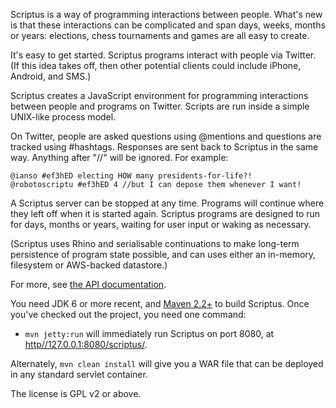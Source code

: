 Scriptus is a way of programming interactions between people. What's new is that these interactions can be complicated and span days, weeks, months or years: elections, chess tournaments and games are all easy to create.

It's easy to get started. Scriptus programs interact with people via Twitter. (If this idea takes off, then other potential clients could include iPhone, Android, and SMS.)

Scriptus creates a JavaScript environment for programming interactions between people and programs on Twitter. Scripts are run inside a simple UNIX-like process model.

On Twitter, people are asked questions using @mentions and questions are tracked using #hashtags. Responses are sent back to Scriptus in the same way. Anything after "//" will be ignored. For example:

	@ianso #ef3hED electing HOW many presidents-for-life?!
	@robotoscriptu #ef3hED 4 //but I can depose them whenever I want!

A Scriptus server can be stopped at any time. Programs will continue where they left off when it is started again. Scriptus programs are designed to run for days, months or years, waiting for user input or waking as necessary. 

(Scriptus uses Rhino and serialisable continuations to make long-term persistence of program state possible, and can uses either an in-memory, filesystem or AWS-backed datastore.)

For more, see [the API documentation](https://github.com/ianso/scriptus/tree/master/docs).

You need JDK 6 or more recent, and [Maven 2.2+](http://maven.apache.org/) to build Scriptus. Once you've checked out the project, you need one command:

 * `mvn jetty:run` will immediately run Scriptus on port 8080, at [http//127.0.0.1:8080/scriptus/](http//127.0.0.1:8080/scriptus/).
 
Alternately, `mvn clean install` will give you a WAR file that can be deployed in any standard servlet container.

The license is GPL v2 or above.


